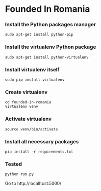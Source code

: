 # Founded In Romania

### Install the Python packages manager
```shell
sudo apt-get install python-pip
```
### Install the virtualenv Python package
```shell
sudo apt-get install python-virtualenv
```
### Install virtualenv itself
```shell
sudo pip install virtualenv
```
### Create virtualenv
```shell
cd founded-in-romania
virtualenv venv
```
### Activate virtualenv
```shell
source venv/bin/activate
```
### Install all necessary packages
```shell
pip install -r requirements.txt
```

### Tested
```shell
python run.py
```
Go to http://localhost:5000/